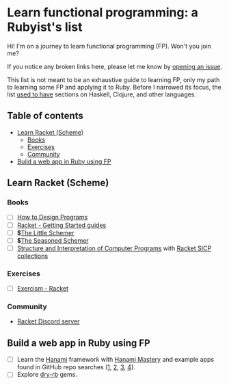 <!-- omit in toc -->
# Learn functional programming: a Rubyist's list

Hi! I'm on a journey to learn functional programming (FP). Won't you join me?

If you notice any broken links here, please let me know by [opening an issue](https://github.com/fpsvogel/learn-functional-programming/issues/new).

This list is not meant to be an exhaustive guide to learning FP, only my path to learning some FP and applying it to Ruby. Before I narrowed its focus, the list [used to have](https://github.com/fpsvogel/learn-functional-programming/commit/c53a86ff1f39977dec451a5f34702602abf009de) sections on Haskell, Clojure, and other languages.

<!-- omit in toc -->
## Table of contents

- [Learn Racket (Scheme)](#learn-racket-scheme)
  - [Books](#books)
  - [Exercises](#exercises)
  - [Community](#community)
- [Build a web app in Ruby using FP](#build-a-web-app-in-ruby-using-fp)

## Learn Racket (Scheme)

### Books

- [ ] [How to Design Programs](https://htdp.org/2023-8-14/Book/index.html)
- [ ] [Racket - Getting Started guides](https://docs.racket-lang.org/getting-started/index.html)
- [ ] 💲[The Little Schemer](http://mitpress.mit.edu/9780262560993/the-little-schemer/)
- [ ] 💲[The Seasoned Schemer](https://mitpress.mit.edu/9780262561006/the-seasoned-schemer/)
- [ ] [Structure and Interpretation of Computer Programs](https://sarabander.github.io/sicp/) with [Racket SICP collections](https://docs.racket-lang.org/sicp-manual/index.html)

### Exercises

- [ ] [Exercism - Racket](https://exercism.org/tracks/racket)

### Community

- [Racket Discord server](https://discord.com/invite/6Zq8sH5)

## Build a web app in Ruby using FP

- [ ] Learn the [Hanami](https://hanamirb.org/) framework with [Hanami Mastery](https://hanamimastery.com) and example apps found in GitHub repo searches ([1](https://github.com/search?q=hanami+example+pushed%3A%3E2022-01-01&type=repositories), [2](https://github.com/search?q=hanami+app+pushed%3A%3E2022-01-01&type=repositories), [3](https://github.com/search?q=hanami+application+pushed%3A%3E2022-01-01&type=repositories), [4](https://github.com/search?q=hanami+software+pushed%3A%3E2022-01-01&type=repositories)).
- [ ] Explore [dry-rb](https://dry-rb.org/) gems.
